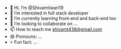 - 👋 Hi, I’m @Shivamtiwari19
- 👀 I’m interested in full stack developer
- 🌱 I’m currently learning front-end and back-end too
- 💞️ I’m looking to collaborate on ...
- 📫 How to reach me shivamt438@gmail.com
- 😄 Pronouns: ...
- ⚡ Fun fact: ...

<!---
Shivamtiwari19/Shivamtiwari19 is a ✨ special ✨ repository because its `README.md` (this file) appears on your GitHub profile.
You can click the Preview link to take a look at your changes.
--->
